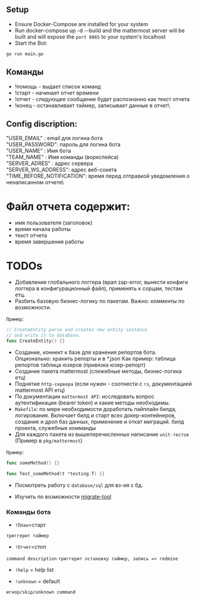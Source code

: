 ## Setup
 - Ensure Docker-Compose are installed for your system
 -  Run docker-compose up -d --build and the mattermost server will be built and will expose the `port 8065` to your system's localhost
 - Start the Bot: 
 ```shell
 go run main.go
 ```

## Команды
 - !помощь - выдает список команд
 - !старт - начинает отчет времени
 - !отчет - следующее сообщение будет распознанно как текст отчета 
 - !конец - останавливает таймер, записывает данные в отчет\

## Config discription:  
"USER_EMAIL"   : email для логина бота\
"USER_PASSWORD": пароль для логина бота\
"USER_NAME"    : Имя бота\
"TEAM_NAME"    : Имя команды (воркспейса)\
"SERVER_ADRES" : адрес сервера\
"SERVER_WS_ADDRESS": адрес веб-сокета\
"TIME_BEFORE_NOTIFICATION": время перед отправкой уведомления о ненаписанном отчете\

# Файл отчета содержит:
- имя пользователя (заголовок)
- время начала работы
- текст отчета
- время завершения работы

# TODOs
- Добавление глобального логгера (врап zap-error, вынести конфиги логгера в конфигурационный файл), применять к сорцам, тестам етц.
- Разбить базовую бизнес-логику по пакетам. Важно: комменты по возможности.

`Пример`: 
```go
// CreateEntity parse and creates new entity instance
// and write it to database.
func CreateEntity() {}
```
- Создание, коннект к базе для хранения репортов бота.
Опционально: хранить репорты и в *.json
Как пример:
таблица репортов
таблица юзеров (привязка юзер-репорт)
- Создание пакета mattermost (слежебные методы, бизнес-логика етц)
- Поднятие `http-сервера` (если нужен - соотнести с `тз`, документацией mattermost API етц)
- По документации `mattermost API`: исследовать вопрос аутентификации (bearer token) и какие методы необходимы.
- `Makefile`: по мере необходимости доработать пайплайн билда, логирования. Включает билд и старт всех докер-контейнеров, создание и дроп баз данных, применение и откат миграций.
билд проекта, служебные комманды
- Для каждого пакета из вышеперечисленных написание `unit-тестов` (Пример в `pkg/mattermost`)

`Пример`:
```go
func someMethod() {}

func Test_someMethod(t *testing.T) {}
```

- Посмотреть работу с `database/sql` для вз-ия с бд.

- Изучить по возможности [migrate-tool](https://github.com/golang-migrate/migrate)

### Команды бота	

- `!План`=старт

```триггерит таймер```

- `!Отчет`=стоп

```command description``` 
```триггерит остановку таймер, запись => redmine```

- `!help` = help list

- `!unknown` = default

```игнор/skip/unknown command```